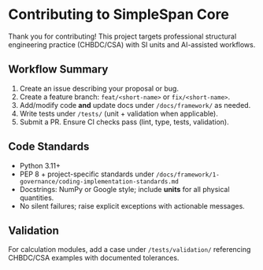 # Contributing to SimpleSpan Core

Thank you for contributing! This project targets professional structural engineering practice (CHBDC/CSA) with SI units and AI-assisted workflows.

## Workflow Summary
1. Create an issue describing your proposal or bug.
2. Create a feature branch: `feat/<short-name>` or `fix/<short-name>`.
3. Add/modify code **and** update docs under `/docs/framework/` as needed.
4. Write tests under `/tests/` (unit + validation when applicable).
5. Submit a PR. Ensure CI checks pass (lint, type, tests, validation).

## Code Standards
- Python 3.11+
- PEP 8 + project-specific standards under `/docs/framework/1-governance/coding-implementation-standards.md`
- Docstrings: NumPy or Google style; include **units** for all physical quantities.
- No silent failures; raise explicit exceptions with actionable messages.

## Validation
For calculation modules, add a case under `/tests/validation/` referencing CHBDC/CSA examples with documented tolerances.